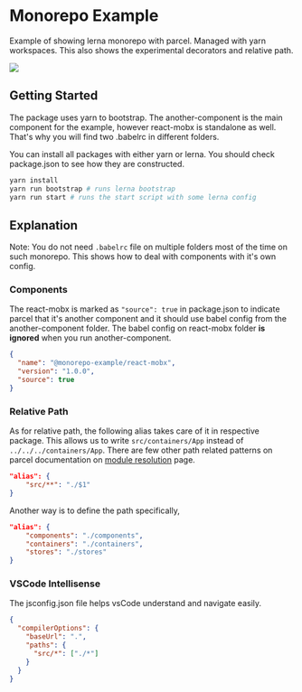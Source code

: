 # Monorepo Example
Example of showing lerna monorepo with parcel. Managed with yarn workspaces. This also shows the experimental decorators and relative path.

![](https://i.imgur.com/l6UEvsj.png)

## Getting Started

The package uses yarn to bootstrap. The another-component is the main component for the example, however react-mobx is standalone as well. That's why you will find two .babelrc in different folders. 

You can install all packages with either yarn or lerna. You should check package.json to see how they are constructed.

```sh
yarn install
yarn run bootstrap # runs lerna bootstrap
yarn run start # runs the start script with some lerna config
```

## Explanation

Note: You do not need `.babelrc` file on multiple folders most of the time on such monorepo. This shows how to deal with components with it's own config.

### Components
The react-mobx is marked as `"source": true` in package.json to indicate parcel that it's another component and it should use babel config from the another-component folder. The babel config on react-mobx folder **is ignored** when you run another-component. 

```json
{
  "name": "@monorepo-example/react-mobx",
  "version": "1.0.0",
  "source": true
}
```

### Relative Path
As for relative path, the following alias takes care of it in respective package. This allows us to write `src/containers/App` instead of `../../../containers/App`. There are few other path related patterns on parcel documentation on [module resolution](https://parceljs.org/module_resolution.html) page.

```json
"alias": {
    "src/**": "./$1"
}
```

Another way is to define the path specifically, 
```json
"alias": {
    "components": "./components",
    "containers": "./containers",
    "stores": "./stores"
}
```

### VSCode Intellisense
The jsconfig.json file helps vsCode understand and navigate easily.
```json
{
  "compilerOptions": {
    "baseUrl": ".",
    "paths": {
      "src/*": ["./*"]
    }
  }
}
```